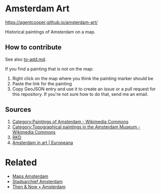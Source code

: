 # Amsterdam Art

https://agentcooper.github.io/amsterdam-art/

Historical paintings of Amsterdam on a map.

## How to contribute

See also [to-add.md](to-add.md).

If you find a painting that is not on the map:

1. Right click on the map where you think the painting marker should be
2. Paste the link for the painting
3. Copy GeoJSON entry and use it to create an issue or a pull request for this repository. If you're not sure how to do that, send me an email.

## Sources

1. [Category:Paintings of Amsterdam - Wikimedia Commons](https://commons.wikimedia.org/wiki/Category:Paintings_of_Amsterdam)
2. [Category:Topographical paintings in the Amsterdam Museum - Wikimedia Commons](https://commons.wikimedia.org/wiki/Category:Topographical_paintings_in_the_Amsterdam_Museum)
3. [RKD](<https://rkd.nl/en/explore/images#filters[plaats][]=Amsterdam%20(city)&filters[objectcategorie][]=painting&filters[genre][]=cityscape&start=0&v=map>)
4. [Amsterdam in art | Europeana](https://www.europeana.eu/en/galleries/8896-amsterdam-in-art)

# Related

- [Maps Amsterdam](https://maps.amsterdam.nl/?LANG=en)
- [Stadsarchief Amsterdam](https://archief.amsterdam/)
- [Then & Now • Amsterdam](https://www.thenandnowamsterdam.com/)
